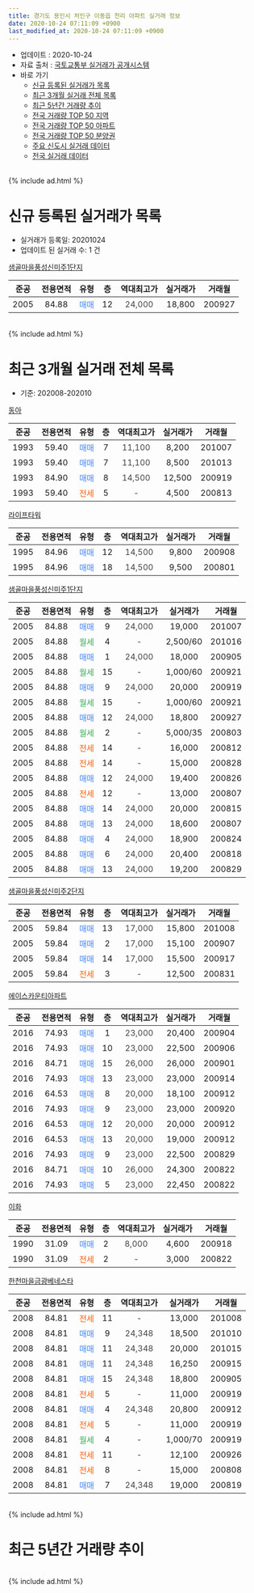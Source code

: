 ```yaml
---
title: 경기도 용인시 처인구 이동읍 천리 아파트 실거래 정보
date: 2020-10-24 07:11:09 +0900
last_modified_at: 2020-10-24 07:11:09 +0900
---
```


* 업데이트 : 2020-10-24
* 자료 출처 : [국토교통부 실거래가 공개시스템](http://rt.molit.go.kr)
* 바로 가기
    * [신규 등록된 실거래가 목록](#신규-등록된-실거래가-목록)
    * [최근 3개월 실거래 전체 목록](#최근-3개월-실거래-전체-목록)
    * [최근 5년간 거래량 추이](#최근-5년간-거래량-추이)
    * [전국 거래량 TOP 50 지역](https://inasie.github.io/apt-trade-info/최근-3개월-전국에서-가장-거래가-많이-발생한-지역)
    * [전국 거래량 TOP 50 아파트](https://inasie.github.io/apt-trade-info/최근-3개월-전국에서-가장-거래가-많이-발생한-아파트)
    * [전국 거래량 TOP 50 분양권](https://inasie.github.io/apt-trade-info/최근-3개월-전국에서-가장-거래가-많이-발생한-분양권)
    * [주요 신도시 실거래 데이터](https://inasie.github.io/apt-trade-info/주요-신도시)
    * [전국 실거래 데이터](https://inasie.github.io/apt-trade-info/전국)
<br>
{% include ad.html %}
<br>

# 신규 등록된 실거래가 목록
* 실거래가 등록일: 20201024
* 업데이트 된 실거래 수: 1 건


[샘골마을풍성신미주1단지](https://search.naver.com/search.naver?query=%EA%B2%BD%EA%B8%B0%EB%8F%84+%EC%9A%A9%EC%9D%B8%EC%8B%9C+%EC%B2%98%EC%9D%B8%EA%B5%AC+%EC%9D%B4%EB%8F%99%EC%9D%8D+%EC%B2%9C%EB%A6%AC+%EC%83%98%EA%B3%A8%EB%A7%88%EC%9D%84%ED%92%8D%EC%84%B1%EC%8B%A0%EB%AF%B8%EC%A3%BC1%EB%8B%A8%EC%A7%80)

|준공|전용면적|유형|층|역대최고가|실거래가|거래월|
|:---:|:---:|:---:|:---:|:---:|:---:|:---:|
|2005|84.88|<span style="color:#4285f3">매매</span>|12|<span style="color:#444444">24,000</span>|18,800|200927|


<br>
{% include ad.html %}
<br>

# 최근 3개월 실거래 전체 목록
* 기준: 202008-202010


[동아](https://search.naver.com/search.naver?query=%EA%B2%BD%EA%B8%B0%EB%8F%84+%EC%9A%A9%EC%9D%B8%EC%8B%9C+%EC%B2%98%EC%9D%B8%EA%B5%AC+%EC%9D%B4%EB%8F%99%EC%9D%8D+%EC%B2%9C%EB%A6%AC+%EB%8F%99%EC%95%84)

|준공|전용면적|유형|층|역대최고가|실거래가|거래월|
|:---:|:---:|:---:|:---:|:---:|:---:|:---:|
|1993|59.40|<span style="color:#4285f3">매매</span>|7|<span style="color:#444444">11,100</span>|8,200|201007|
|1993|59.40|<span style="color:#4285f3">매매</span>|7|<span style="color:#444444">11,100</span>|8,500|201013|
|1993|84.90|<span style="color:#4285f3">매매</span>|8|<span style="color:#444444">14,500</span>|12,500|200919|
|1993|59.40|<span style="color:#ff5a00">전세</span>|5|<span style="color:#444444">-</span>|4,500|200813|

[라이프타워](https://search.naver.com/search.naver?query=%EA%B2%BD%EA%B8%B0%EB%8F%84+%EC%9A%A9%EC%9D%B8%EC%8B%9C+%EC%B2%98%EC%9D%B8%EA%B5%AC+%EC%9D%B4%EB%8F%99%EC%9D%8D+%EC%B2%9C%EB%A6%AC+%EB%9D%BC%EC%9D%B4%ED%94%84%ED%83%80%EC%9B%8C)

|준공|전용면적|유형|층|역대최고가|실거래가|거래월|
|:---:|:---:|:---:|:---:|:---:|:---:|:---:|
|1995|84.96|<span style="color:#4285f3">매매</span>|12|<span style="color:#444444">14,500</span>|9,800|200908|
|1995|84.96|<span style="color:#4285f3">매매</span>|18|<span style="color:#444444">14,500</span>|9,500|200801|

[샘골마을풍성신미주1단지](https://search.naver.com/search.naver?query=%EA%B2%BD%EA%B8%B0%EB%8F%84+%EC%9A%A9%EC%9D%B8%EC%8B%9C+%EC%B2%98%EC%9D%B8%EA%B5%AC+%EC%9D%B4%EB%8F%99%EC%9D%8D+%EC%B2%9C%EB%A6%AC+%EC%83%98%EA%B3%A8%EB%A7%88%EC%9D%84%ED%92%8D%EC%84%B1%EC%8B%A0%EB%AF%B8%EC%A3%BC1%EB%8B%A8%EC%A7%80)

|준공|전용면적|유형|층|역대최고가|실거래가|거래월|
|:---:|:---:|:---:|:---:|:---:|:---:|:---:|
|2005|84.88|<span style="color:#4285f3">매매</span>|9|<span style="color:#444444">24,000</span>|19,000|201007|
|2005|84.88|<span style="color:#34a853">월세</span>|4|<span style="color:#444444">-</span>|2,500/60|201016|
|2005|84.88|<span style="color:#4285f3">매매</span>|1|<span style="color:#444444">24,000</span>|18,000|200905|
|2005|84.88|<span style="color:#34a853">월세</span>|15|<span style="color:#444444">-</span>|1,000/60|200921|
|2005|84.88|<span style="color:#4285f3">매매</span>|9|<span style="color:#444444">24,000</span>|20,000|200919|
|2005|84.88|<span style="color:#34a853">월세</span>|15|<span style="color:#444444">-</span>|1,000/60|200921|
|2005|84.88|<span style="color:#4285f3">매매</span>|12|<span style="color:#444444">24,000</span>|18,800|200927|
|2005|84.88|<span style="color:#34a853">월세</span>|2|<span style="color:#444444">-</span>|5,000/35|200803|
|2005|84.88|<span style="color:#ff5a00">전세</span>|14|<span style="color:#444444">-</span>|16,000|200812|
|2005|84.88|<span style="color:#ff5a00">전세</span>|14|<span style="color:#444444">-</span>|15,000|200828|
|2005|84.88|<span style="color:#4285f3">매매</span>|12|<span style="color:#444444">24,000</span>|19,400|200826|
|2005|84.88|<span style="color:#ff5a00">전세</span>|12|<span style="color:#444444">-</span>|13,000|200807|
|2005|84.88|<span style="color:#4285f3">매매</span>|14|<span style="color:#444444">24,000</span>|20,000|200815|
|2005|84.88|<span style="color:#4285f3">매매</span>|13|<span style="color:#444444">24,000</span>|18,600|200807|
|2005|84.88|<span style="color:#4285f3">매매</span>|4|<span style="color:#444444">24,000</span>|18,900|200824|
|2005|84.88|<span style="color:#4285f3">매매</span>|6|<span style="color:#444444">24,000</span>|20,400|200818|
|2005|84.88|<span style="color:#4285f3">매매</span>|13|<span style="color:#444444">24,000</span>|19,200|200829|

[샘골마을풍성신미주2단지](https://search.naver.com/search.naver?query=%EA%B2%BD%EA%B8%B0%EB%8F%84+%EC%9A%A9%EC%9D%B8%EC%8B%9C+%EC%B2%98%EC%9D%B8%EA%B5%AC+%EC%9D%B4%EB%8F%99%EC%9D%8D+%EC%B2%9C%EB%A6%AC+%EC%83%98%EA%B3%A8%EB%A7%88%EC%9D%84%ED%92%8D%EC%84%B1%EC%8B%A0%EB%AF%B8%EC%A3%BC2%EB%8B%A8%EC%A7%80)

|준공|전용면적|유형|층|역대최고가|실거래가|거래월|
|:---:|:---:|:---:|:---:|:---:|:---:|:---:|
|2005|59.84|<span style="color:#4285f3">매매</span>|13|<span style="color:#444444">17,000</span>|15,800|201008|
|2005|59.84|<span style="color:#4285f3">매매</span>|2|<span style="color:#444444">17,000</span>|15,100|200907|
|2005|59.84|<span style="color:#4285f3">매매</span>|14|<span style="color:#444444">17,000</span>|15,500|200917|
|2005|59.84|<span style="color:#ff5a00">전세</span>|3|<span style="color:#444444">-</span>|12,500|200831|

[에이스카운티아파트](https://search.naver.com/search.naver?query=%EA%B2%BD%EA%B8%B0%EB%8F%84+%EC%9A%A9%EC%9D%B8%EC%8B%9C+%EC%B2%98%EC%9D%B8%EA%B5%AC+%EC%9D%B4%EB%8F%99%EC%9D%8D+%EC%B2%9C%EB%A6%AC+%EC%97%90%EC%9D%B4%EC%8A%A4%EC%B9%B4%EC%9A%B4%ED%8B%B0%EC%95%84%ED%8C%8C%ED%8A%B8)

|준공|전용면적|유형|층|역대최고가|실거래가|거래월|
|:---:|:---:|:---:|:---:|:---:|:---:|:---:|
|2016|74.93|<span style="color:#4285f3">매매</span>|1|<span style="color:#444444">23,000</span>|20,400|200904|
|2016|74.93|<span style="color:#4285f3">매매</span>|10|<span style="color:#444444">23,000</span>|22,500|200906|
|2016|84.71|<span style="color:#4285f3">매매</span>|15|<span style="color:#444444">26,000</span>|26,000|200901|
|2016|74.93|<span style="color:#4285f3">매매</span>|13|<span style="color:#444444">23,000</span>|23,000|200914|
|2016|64.53|<span style="color:#4285f3">매매</span>|8|<span style="color:#444444">20,000</span>|18,100|200912|
|2016|74.93|<span style="color:#4285f3">매매</span>|9|<span style="color:#444444">23,000</span>|23,000|200920|
|2016|64.53|<span style="color:#4285f3">매매</span>|12|<span style="color:#444444">20,000</span>|20,000|200912|
|2016|64.53|<span style="color:#4285f3">매매</span>|13|<span style="color:#444444">20,000</span>|19,000|200912|
|2016|74.93|<span style="color:#4285f3">매매</span>|9|<span style="color:#444444">23,000</span>|22,500|200829|
|2016|84.71|<span style="color:#4285f3">매매</span>|10|<span style="color:#444444">26,000</span>|24,300|200822|
|2016|74.93|<span style="color:#4285f3">매매</span>|5|<span style="color:#444444">23,000</span>|22,450|200822|

[이화](https://search.naver.com/search.naver?query=%EA%B2%BD%EA%B8%B0%EB%8F%84+%EC%9A%A9%EC%9D%B8%EC%8B%9C+%EC%B2%98%EC%9D%B8%EA%B5%AC+%EC%9D%B4%EB%8F%99%EC%9D%8D+%EC%B2%9C%EB%A6%AC+%EC%9D%B4%ED%99%94)

|준공|전용면적|유형|층|역대최고가|실거래가|거래월|
|:---:|:---:|:---:|:---:|:---:|:---:|:---:|
|1990|31.09|<span style="color:#4285f3">매매</span>|2|<span style="color:#444444">8,000</span>|4,600|200918|
|1990|31.09|<span style="color:#ff5a00">전세</span>|2|<span style="color:#444444">-</span>|3,000|200822|

[한천마을금광베네스타](https://search.naver.com/search.naver?query=%EA%B2%BD%EA%B8%B0%EB%8F%84+%EC%9A%A9%EC%9D%B8%EC%8B%9C+%EC%B2%98%EC%9D%B8%EA%B5%AC+%EC%9D%B4%EB%8F%99%EC%9D%8D+%EC%B2%9C%EB%A6%AC+%ED%95%9C%EC%B2%9C%EB%A7%88%EC%9D%84%EA%B8%88%EA%B4%91%EB%B2%A0%EB%84%A4%EC%8A%A4%ED%83%80)

|준공|전용면적|유형|층|역대최고가|실거래가|거래월|
|:---:|:---:|:---:|:---:|:---:|:---:|:---:|
|2008|84.81|<span style="color:#ff5a00">전세</span>|11|<span style="color:#444444">-</span>|13,000|201008|
|2008|84.81|<span style="color:#4285f3">매매</span>|9|<span style="color:#444444">24,348</span>|18,500|201010|
|2008|84.81|<span style="color:#4285f3">매매</span>|11|<span style="color:#444444">24,348</span>|20,000|201015|
|2008|84.81|<span style="color:#4285f3">매매</span>|11|<span style="color:#444444">24,348</span>|16,250|200915|
|2008|84.81|<span style="color:#4285f3">매매</span>|15|<span style="color:#444444">24,348</span>|18,800|200905|
|2008|84.81|<span style="color:#ff5a00">전세</span>|5|<span style="color:#444444">-</span>|11,000|200919|
|2008|84.81|<span style="color:#4285f3">매매</span>|4|<span style="color:#444444">24,348</span>|20,800|200912|
|2008|84.81|<span style="color:#ff5a00">전세</span>|5|<span style="color:#444444">-</span>|11,000|200919|
|2008|84.81|<span style="color:#34a853">월세</span>|4|<span style="color:#444444">-</span>|1,000/70|200919|
|2008|84.81|<span style="color:#ff5a00">전세</span>|11|<span style="color:#444444">-</span>|12,100|200926|
|2008|84.81|<span style="color:#ff5a00">전세</span>|8|<span style="color:#444444">-</span>|15,000|200808|
|2008|84.81|<span style="color:#4285f3">매매</span>|7|<span style="color:#444444">24,348</span>|19,000|200819|


<br>
{% include ad.html %}
<br>

# 최근 5년간 거래량 추이


<div style="width:100%;">
    <canvas id="deal_progress" height="200"></canvas>
</div>

<script>
new Chart(document.getElementById("deal_progress"), {
    type: 'line',
    data: {
        labels: ['201510','201511','201512','201601','201602','201603','201604','201605','201606','201607','201608','201609','201610','201611','201612','201701','201702','201703','201704','201705','201706','201707','201708','201709','201710','201711','201712','201801','201802','201803','201804','201805','201806','201807','201808','201809','201810','201811','201812','201901','201902','201903','201904','201905','201906','201907','201908','201909','201910','201911','201912','202001','202002','202003','202004','202005','202006','202007','202008','202009','202010'],
        datasets: [{
            label: '매매',
            pointRadius: 1,
            data: [16, 11, 12, 8, 10, 13, 6, 16, 19, 16, 11, 16, 15, 13, 9, 5, 11, 10, 13, 9, 8, 18, 18, 19, 9, 14, 14, 8, 7, 16, 19, 10, 14, 16, 6, 11, 9, 12, 6, 7, 14, 32, 12, 5, 13, 6, 9, 4, 11, 6, 9, 16, 23, 13, 11, 19, 25, 18, 11, 19, 6],
            borderColor: "rgba(255, 201, 14, 1)",
            backgroundColor: "rgba(255, 201, 14, 0.5)",
            fill: false,
            lineTension: 0
        },{
            label: '전월세',
            pointRadius: 1,
            data: [10, 11, 9, 7, 5, 13, 13, 8, 11, 16, 20, 21, 19, 10, 3, 7, 14, 9, 8, 8, 9, 4, 3, 8, 4, 7, 4, 11, 8, 8, 7, 9, 9, 15, 12, 7, 11, 13, 5, 8, 9, 10, 4, 10, 10, 4, 12, 11, 3, 12, 8, 6, 14, 14, 6, 7, 8, 11, 8, 6, 2],
            borderColor: "rgba(0, 141, 185, 1)",
            backgroundColor: "rgba(0, 141, 185, 0.5)",
            fill: false,
            lineTension: 0
        }
        ]
    },
    options: {
        responsive: true,
        title: {
            display: false
        },
        tooltips: {
            mode: 'index',
            intersect: false
        },
        hover: {
            mode: 'nearest',
            intersect: true
        },
        scales: {
            xAxes: [{
                display: true,
                scaleLabel: {
                    display: true,
                    labelString: '년/월'
                }
            }],
            yAxes: [{
                display: true,
                ticks: {
                    suggestedMin: 0,
                },
                scaleLabel: {
                    display: true,
                    labelString: '실거래 수'
                }
            }]
        }
    }
});

</script>


<br>
{% include ad.html %}
<br>

